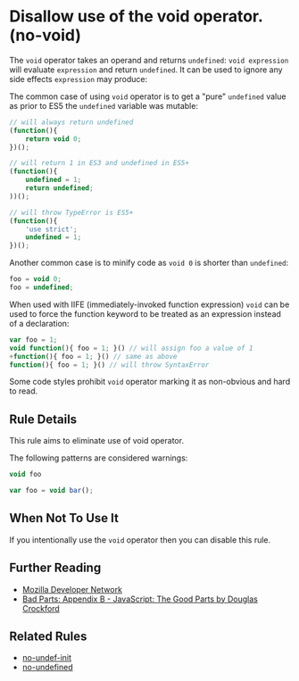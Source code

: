 # Disallow use of the void operator. (no-void)

The `void` operator takes an operand and returns `undefined`: `void expression` will evaluate `expression` and return `undefined`. It can be used to ignore any side effects `expression` may produce:

The common case of using `void` operator is to get a "pure" `undefined` value as prior to ES5 the `undefined` variable was mutable:

```js
// will always return undefined
(function(){
    return void 0;
})();

// will return 1 in ES3 and undefined in ES5+
(function(){
    undefined = 1;
    return undefined;
))();

// will throw TypeError is ES5+
(function(){
    'use strict';
    undefined = 1;
})();
```

Another common case is to minify code as `void 0` is shorter than `undefined`:

```js
foo = void 0;
foo = undefined;
```

When used with IIFE (immediately-invoked function expression) `void` can be used to force the function keyword to be treated as an expression instead of a declaration:

```js
var foo = 1;
void function(){ foo = 1; }() // will assign foo a value of 1
+function(){ foo = 1; }() // same as above
function(){ foo = 1; }() // will throw SyntaxError
```

Some code styles prohibit `void` operator marking it as non-obvious and hard to read.

## Rule Details

This rule aims to eliminate use of void operator.

The following patterns are considered warnings:

```js
void foo
```

```js
var foo = void bar();
```

## When Not To Use It

If you intentionally use the `void` operator then you can disable this rule.

## Further Reading

* [Mozilla Developer Network](https://developer.mozilla.org/en-US/docs/Web/JavaScript/Reference/Operators/void)
* [Bad Parts: Appendix B - JavaScript: The Good Parts by Douglas Crockford](http://oreilly.com/javascript/excerpts/javascript-good-parts/bad-parts.html)

## Related Rules

* [no-undef-init](no-undef-init.md)
* [no-undefined](no-undefined.md)
